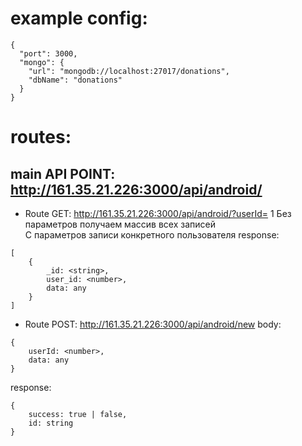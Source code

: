 # example config:
```
{
  "port": 3000,
  "mongo": {
    "url": "mongodb://localhost:27017/donations",
    "dbName": "donations"
  }
}
```

# routes:
## main API POINT: http://161.35.21.226:3000/api/android/

* Route GET: http://161.35.21.226:3000/api/android/?userId= 1 
Без параметров получаем массив всех записей  
C параметров записи конкретного пользователя
response: 

```
[
    {
        _id: <string>,
        user_id: <number>,
        data: any
    }
]
```


* Route POST: http://161.35.21.226:3000/api/android/new
body:
```
{
    userId: <number>,
    data: any
}
```
response: 
```
{
    success: true | false,
    id: string
}
```
